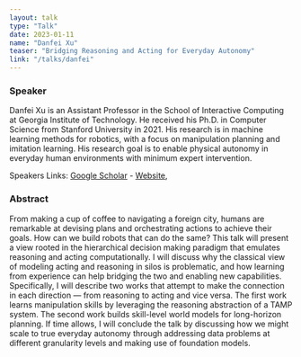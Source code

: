 ```yaml
---
layout: talk
type: "Talk"
date: 2023-01-11
name: "Danfei Xu"
teaser: "Bridging Reasoning and Acting for Everyday Autonomy"
link: "/talks/danfei"
---
```


### Speaker
Danfei Xu is an Assistant Professor in the School of Interactive Computing at Georgia Institute of Technology. He received his Ph.D. in Computer Science from Stanford University in 2021. His research is in machine learning methods for robotics, with a focus on manipulation planning and imitation learning. His research goal is to enable physical autonomy in everyday human environments with minimum expert intervention.

Speakers Links: [Google Scholar](https://scholar.google.com/citations?user=J5D4kcoAAAAJ&hl=en) - [Website](https://faculty.cc.gatech.edu/~danfei/),

### Abstract
From making a cup of coffee to navigating a foreign city, humans are remarkable at devising plans and orchestrating actions to achieve their goals. How can we build robots that can do the same? This talk will present a view rooted in the hierarchical decision making paradigm that emulates reasoning and acting computationally. I will discuss why the classical view of modeling acting and reasoning in silos is problematic, and how learning from experience can help bridging the two and enabling new capabilities. Specifically, I will describe two works that attempt to make the connection in each direction — from reasoning to acting and vice versa. The first work learns manipulation skills by leveraging the reasoning abstraction of a TAMP system. The second work builds skill-level world models for long-horizon planning. If time allows, I will conclude the talk by discussing how we might scale to true everyday autonomy through addressing data problems at different granularity levels and making use of foundation models. 
